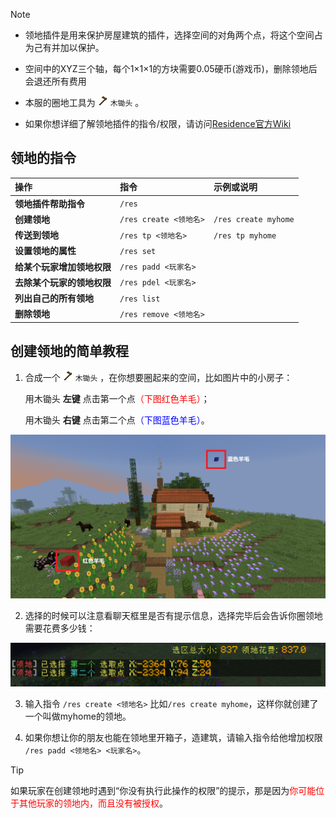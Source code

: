 > [!note]
> + 领地插件是用来保护房屋建筑的插件，选择空间的对角两个点，将这个空间占为己有并加以保护。
>
> + 空间中的XYZ三个轴，每个1×1×1的方块需要0.05硬币(游戏币)，删除领地后会退还所有费用
>
> + 本服的圈地工具为 <img src="pics/wooden_hoe.png" class="icon" alt="木锄头图标"/> `木锄头` 。
>
> + 如果你想详细了解领地插件的指令/权限，请访问[Residence官方Wiki](https://www.zrips.net/residence/)
 
## 领地的指令

| 操作                       | 指令                   | 示例或说明           |
| :------------------------- | :--------------------- | :------------------- |
| **领地插件帮助指令**       | `/res`                 |
| **创建领地**               | `/res create <领地名>` | `/res create myhome` |
| **传送到领地**             | `/res tp <领地名>`     | `/res tp myhome`     |
| **设置领地的属性**         | `/res set`             |                      |
| **给某个玩家增加领地权限** | `/res padd <玩家名>`   |                      |
| **去除某个玩家的领地权限** | `/res pdel <玩家名>`   |
| **列出自己的所有领地**     | `/res list`            |                      |  |
| **删除领地**               | `/res remove <领地名>` |                      |

## 创建领地的简单教程

1. 合成一个 <img src="pics/wooden_hoe.png" class="icon" alt="木锄头图标"/> `木锄头` ，在你想要圈起来的空间，比如图片中的小房子：

    用木锄头 **左键** 点击第一个点<font color=red>（下图红色羊毛）</font>；

    用木锄头 **右键** 点击第二个点<font color=blue>（下图蓝色羊毛）</font>。

![选择领地的两个点](pics/resselect.png)

2. 选择的时候可以注意看聊天框里是否有提示信息，选择完毕后会告诉你圈领地需要花费多少钱：

![选择领地两点的信息提示](pics/rescreate.png)

3. 输入指令 `/res create <领地名>` 比如`/res create myhome`，这样你就创建了一个叫做myhome的领地。

4. 如果你想让你的朋友也能在领地里开箱子，造建筑，请输入指令给他增加权限 `/res padd <领地名> <玩家名>`。


> [!tip]
> 如果玩家在创建领地时遇到“你没有执行此操作的权限”的提示，那是因为<font color=red>你可能位于其他玩家的领地内，而且没有被授权</font>。